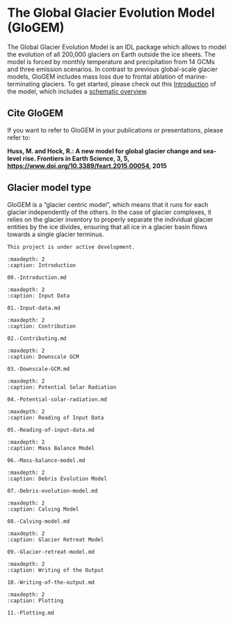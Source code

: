 # The Global Glacier Evolution Model (GloGEM)

The Global Glacier Evolution Model is an IDL package which allows to model the evolution of all 200,000 glaciers on Earth outside the ice sheets. 
The model is forced by monthly temperature and precipitation from 14 GCMs and three emission scenarios. In contrast to previous global-scale glacier models, 
GloGEM includes mass loss due to frontal ablation of marine-terminating glaciers. To get started, please check out this [Introduction](00.-Introduction.md) of the model, 
which includes a [schematic overview](00.-Introduction.md#schematic-overview).

## Cite GloGEM

If you want to refer to GloGEM in your publications or presentations, please refer to:

**Huss, M. and Hock, R.: A new model for global glacier change and sea-level rise. Frontiers in Earth Science, 3, 5, https://www.doi.org/10.3389/feart.2015.00054, 2015**

## Glacier model type

GloGEM is a “glacier centric model”, which means that it runs for each glacier independently of the others. In the case of glacier complexes, 
it relies on the glacier inventory to properly separate the individual glacier entities by the ice divides, ensuring that all ice in a glacier 
basin flows towards a single glacier terminus.

```{note}
This project is under active development.
```

```{toctree}
:maxdepth: 2
:caption: Introduction

00.-Introduction.md
```

```{toctree}
:maxdepth: 2
:caption: Input Data

01.-Input-data.md
```

```{toctree}
:maxdepth: 2
:caption: Contribution

02.-Contributing.md
```

```{toctree}
:maxdepth: 2
:caption: Downscale GCM

03.-Downscale-GCM.md
```

```{toctree}
:maxdepth: 2
:caption: Potential Solar Radiation

04.-Potential-solar-radiation.md
```

```{toctree}
:maxdepth: 2
:caption: Reading of Input Data

05.-Reading-of-input-data.md
```

```{toctree}
:maxdepth: 2
:caption: Mass Balance Model

06.-Mass-balance-model.md
```

```{toctree}
:maxdepth: 2
:caption: Debris Evolution Model

07.-Debris-evolution-model.md
```

```{toctree}
:maxdepth: 2
:caption: Calving Model

08.-Calving-model.md
```

```{toctree}
:maxdepth: 2
:caption: Glacier Retreat Model

09.-Glacier-retreat-model.md
```

```{toctree}
:maxdepth: 2
:caption: Writing of the Output

10.-Writing-of-the-output.md
```

```{toctree}
:maxdepth: 2
:caption: Plotting

11.-Plotting.md
```
